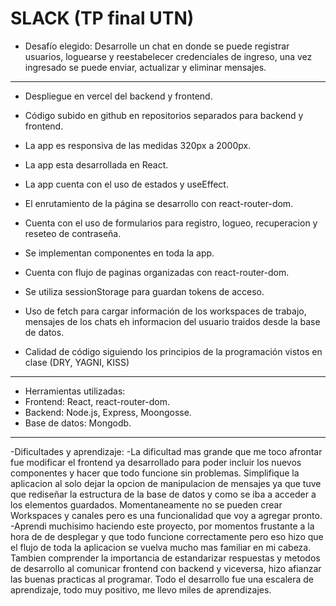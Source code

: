 # SLACK (TP final UTN)

- Desafío elegido:
Desarrolle un chat en donde se puede registrar usuarios, loguearse y reestabelecer credenciales de ingreso, una vez ingresado se puede enviar, actualizar y eliminar mensajes.
---
- Despliegue en vercel del backend y frontend.

- Código subido en github en repositorios separados para backend y frontend.

- La app es responsiva de las medidas 320px a 2000px.

- La app esta desarrollada en React.

- La app cuenta con el uso de estados y useEffect.

- El enrutamiento de la página se desarrollo con react-router-dom.

- Cuenta con el uso de formularios para registro, logueo, recuperacion y reseteo de contraseña.

- Se implementan componentes en toda la app. 

- Cuenta con flujo de paginas organizadas con react-router-dom.

- Se utiliza sessionStorage para guardan tokens de acceso.

- Uso de fetch para cargar información de los workspaces de trabajo, mensajes de los chats eh informacion del usuario traidos desde la base de datos.

- Calidad de código siguiendo los principios de la programación vistos en clase (DRY, YAGNI, KISS)

---

- Herramientas utilizadas:
- Frontend: React, react-router-dom.
- Backend: Node.js, Express, Moongosse.
- Base de datos: Mongodb.

---

-Dificultades y aprendizaje:
-La dificultad mas grande que me toco afrontar fue modificar el frontend ya desarrollado para poder incluir los nuevos componentes y hacer que todo funcione sin problemas. Simplifique la aplicacion al solo dejar la opcion de manipulacion de mensajes ya que tuve que rediseñar la estructura de la base de datos y como se iba a acceder a los elementos guardados. Momentaneamente no se pueden crear Workspaces y canales pero es una funcionalidad que voy a agregar pronto.
-Aprendi muchisimo haciendo este proyecto, por momentos frustante a la hora de de desplegar y que todo funcione correctamente pero eso hizo que el flujo de toda la aplicacion se vuelva mucho mas familiar en mi cabeza. Tambien comprender la importancia de estandarizar respuestas y metodos de desarrollo al comunicar frontend con backend y viceversa, hizo afianzar las buenas practicas al programar.
Todo el desarrollo fue una escalera de aprendizaje, todo muy positivo, me llevo miles de aprendizajes. 


